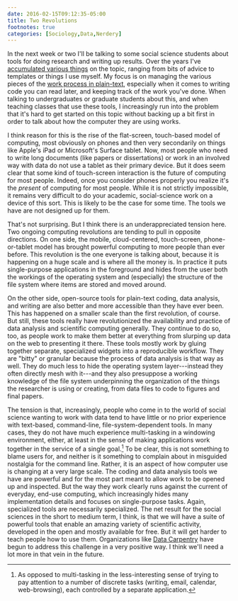 ```yaml
---
date: 2016-02-15T09:12:35-05:00
title: Two Revolutions
footnotes: true
categories: [Sociology,Data,Nerdery]
---
```


In the next week or two I'll be talking to some social science
students about tools for doing research and writing up results. Over
the years I've
[accumulated various things](http://kieranhealy.org/resources/) on the
topic, ranging from bits of advice to templates or things I use
myself. My focus is on managing the various pieces of the
[work process in plain-text](http://kieranhealy.org/blog/archives/2014/01/23/plain-text/),
especially when it comes to writing code you can read later, and
keeping track of the work you've done. When talking to undergraduates
or graduate students about this, and when teaching classes that use
these tools, I increasingly run into the problem that it's hard to get
started on this topic without backing up a bit first in order to talk
about how the computer they are using works.

I think reason for this is the rise of the flat-screen, touch-based model of
computing, most obviously on phones and then very secondarily on
things like Apple's iPad or Microsoft's Surface tablet. Now, most
people who need to write long documents (like papers or dissertations)
or work in an involved way with data do not use a tablet as their
primary device. But it does seem clear that some kind of touch-screen
interaction is the future of computing for most people. Indeed, once
you consider phones properly you realize it's the _present_ of
computing for most people. While it is not strictly impossible, it
remains very difficult to do your academic, social-science work on a
device of this sort. This is likely to be the case for some time. The
tools we have are not designed up for them.

That's not surprising. But I think there is an underappreciated
tension here. Two ongoing computing revolutions are tending to pull in
opposite directions. On one side, the mobile, cloud-centered,
touch-screen, phone-or-tablet model has brought powerful computing to
more people than ever before. This revolution is the one everyone is
talking about, because it is happening on a huge scale and is where
all the money is. In practice it puts single-purpose applications in the
foreground and hides from the user both the workings of the operating
system and (especially) the structure of the file system where items
are stored and moved around.

On the other side, open-source tools for plain-text coding, data
analysis, and writing are also better and more accessible than they
have ever been. This has happened on a smaller scale than the first
revolution, of course. But still, these tools really have
revolutionized the availability and practice of data analysis and
scientific computing generally. They continue to do so, too, as people
work to make them better at everything from slurping up data on the
web to presenting it there. These tools mostly work by gluing together
separate, specialized widgets into a reproducible workflow. They are 
"bitty" or granular because the process of data analysis is that way
as well. They do much less to hide the operating system
layer---instead they often directly mesh with it---and they also
presuppose a working knowledge of the file system underpinning the
organization of the things the researcher is using or creating,
from data files to code to figures and final papers.

The tension is that, increasingly, people who come in to the world of
social science wanting to work with data tend to have little or no
prior experience with text-based, command-line, file-system-dependent
tools. In many cases, they do not have much experience multi-tasking
in a windowing environment, either, at least in the sense of making
applications work together in the service of a single goal.[^1] To be
clear, this is not something to blame users for, and neither is it
something to complain about in misguided nostalgia for the command
line. Rather, it is an aspect of how computer use is changing at a
very large scale. The coding and data analysis tools we have are
powerful and for the most part meant to allow work to be opened up and
inspected. But the way they work clearly runs against the current of
everyday, end-use computing, which increasingly hides many
implementation details and focuses on single-purpose tasks. Again,
specialized tools are necessarily specialized. The net result for the
social sciences in the short to medium term, I think, is that we will
have a suite of powerful tools that enable an amazing variety of
scientific activity, developed in the open and mostly available for
free. But it will get harder to teach people how to use them.
Organizations like [Data Carpentry](http://www.datacarpentry.org) have
begun to address this challenge in a very positive way. I think we'll
need a lot more in that vein in the future.

[^1]: As opposed to multi-tasking in the less-interesting sense of trying to pay attention to a number of discrete tasks (writing, email, calendar, web-browsing), each controlled by a separate application.
